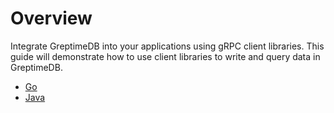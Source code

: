 # Overview

Integrate GreptimeDB into your applications using gRPC client libraries.
This guide will demonstrate how to use client libraries to write and query data in GreptimeDB.

- [Go](go.md)
- [Java](java.md)
